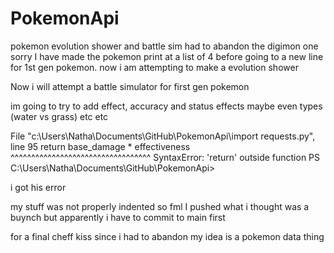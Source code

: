# PokemonApi
 pokemon evolution shower and battle sim
had to abandon the digimon one sorry 
I have made the pokemon print at a list of 4 before going to a new line for 1st gen pokemon.
now i am attempting to make a evolution shower

Now i will attempt a battle simulator for first gen pokemon


im going to try to add effect, accuracy and status effects maybe even types (water vs grass)  etc etc


  File "c:\Users\Natha\Documents\GitHub\PokemonApi\import requests.py", line 95
    return base_damage * effectiveness
    ^^^^^^^^^^^^^^^^^^^^^^^^^^^^^^^^^^
SyntaxError: 'return' outside function
PS C:\Users\Natha\Documents\GitHub\PokemonApi> 

i got his error

my stuff was not properly indented so fml
 I pushed what i thought was a buynch but apparently i have to commit to main first

 for a final cheff kiss since i had to abandon my idea is a pokemon data thing